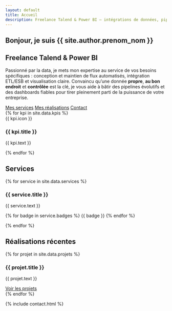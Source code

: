 ```yaml
---
layout: default
title: Accueil
description: Freelance Talend & Power BI – intégrations de données, pipelines ETL, modélisation DAX et dashboards performants. Disponibilité rapide, résultats mesurables.
---
```


<section class="hero section" aria-labelledby="hero-title">
  <div>
    <h1 id="hero-title">Bonjour, je suis {{ site.author.prenom_nom }}</h1>
    <h2>Freelance Talend &amp; Power BI</h2>
    <p class="lead">
      Passionné par la data, je mets mon expertise au service de vos besoins spécifiques&nbsp;:
      conception et maintien de flux automatisés, intégration ETL/ESB et visualisation claire.
      Convaincu qu’une donnée <strong>propre</strong>, <strong>au bon endroit</strong> et <strong>contrôlée</strong>
      est la clé, je vous aide à bâtir des pipelines évolutifs et des dashboards fiables
      pour tirer pleinement parti de la puissance de votre entreprise.
    </p>
    <div class="actions" role="group" aria-label="Actions principales">
      <a class="btn" href="#services">Mes services</a>
      <a class="btn" href="#realisation">Mes réalisations</a>
      <a class="btn" href="#contact">Contact</a>
    </div>
  </div>
</section>

<section id="kpi" class="section" aria-labelledby="services-title">
<div class="kpis kpis--modern" aria-label="Indicateurs qualitatifs">
  {% for kpi in site.data.kpis %}
  <article class="kpi">
    <div class="kpi__icon" aria-hidden="true">{{ kpi.icon }}</div>
    <h3 class="kpi__title">{{ kpi.title }}</h3>
    <p class="kpi__text">{{ kpi.text }}</p>
  </article>
  {% endfor %}
</div>
</section>

<section id="services" class="section">
  <h2>Services</h2>
  <div class="grid cols-2">
    {% for service in site.data.services %}
    <div class="card">
      <h3>{{ service.title }}</h3>
      <p>{{ service.text }}</p>
      <p>
        {% for badge in service.badges %}
          <span class="badge">{{ badge }}</span>
        {% endfor %}
      </p>
    </div>
    {% endfor %}
  </div>
</section>


<section id="realisation" class="section">
  <h2>Réalisations récentes</h2>
  <div class="grid cols-2">
    {% for projet in site.data.projets %}
    <div class="card">
      <h3>{{ projet.title }}</h3>
      <p class="lead">{{ projet.text }}</p>
      <a class="btn" href="{{ projet.link }}">Voir les projets</a>
    </div>
    {% endfor %}
  </div>
</section>

{% include contact.html %}

